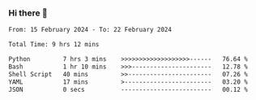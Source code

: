 ### Hi there 👋

<!--
**ututono/ututono** is a ✨ _special_ ✨ repository because its `README.md` (this file) appears on your GitHub profile.

Here are some ideas to get you started:

- 🔭 I’m currently working on ...
- 🌱 I’m currently learning ...
- 👯 I’m looking to collaborate on ...
- 🤔 I’m looking for help with ...
- 💬 Ask me about ...
- 📫 How to reach me: ...
- 😄 Pronouns: ...
- ⚡ Fun fact: ...
-->



<!--START_SECTION:waka-->

```txt
From: 15 February 2024 - To: 22 February 2024

Total Time: 9 hrs 12 mins

Python         7 hrs 3 mins    >>>>>>>>>>>>>>>>>>>------   76.64 %
Bash           1 hr 10 mins    >>>----------------------   12.78 %
Shell Script   40 mins         >>-----------------------   07.26 %
YAML           17 mins         >------------------------   03.20 %
JSON           0 secs          -------------------------   00.12 %
```

<!--END_SECTION:waka-->
